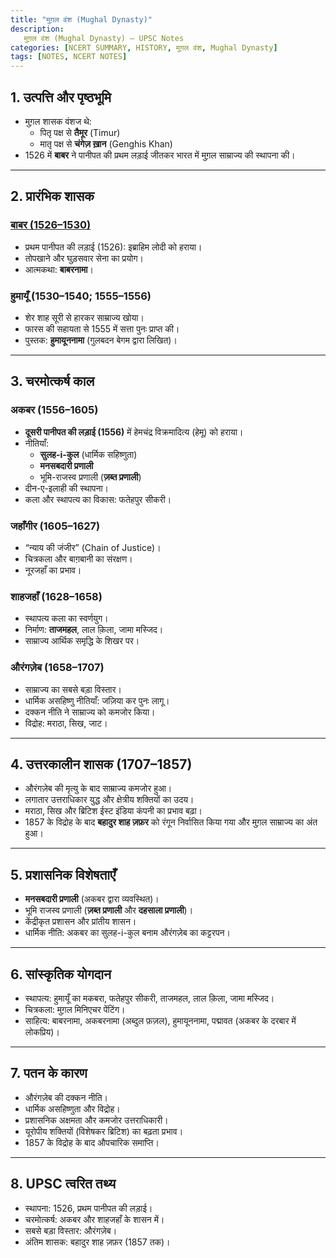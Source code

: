 ```yaml
---
title: "मुग़ल वंश (Mughal Dynasty)"
description: 
   मुग़ल वंश (Mughal Dynasty) — UPSC Notes
categories: [NCERT SUMMARY, HISTORY, मुग़ल वंश, Mughal Dynasty]
tags: [NOTES, NCERT NOTES]
---
```




## 1. उत्पत्ति और पृष्ठभूमि
- मुग़ल शासक वंशज थे:
  - पितृ पक्ष से **तैमूर** (Timur)
  - मातृ पक्ष से **चंगेज़ ख़ान** (Genghis Khan)  
- 1526 में **बाबर** ने पानीपत की प्रथम लड़ाई जीतकर भारत में मुग़ल साम्राज्य की स्थापना की।

---

## 2. प्रारंभिक शासक
### [बाबर (1526–1530)](/posts/बाबर/)
- प्रथम पानीपत की लड़ाई (1526): इब्राहिम लोदी को हराया।  
- तोपखाने और घुड़सवार सेना का प्रयोग।  
- आत्मकथा: **बाबरनामा**।  

### हुमायूँ (1530–1540; 1555–1556)
- शेर शाह सूरी से हारकर साम्राज्य खोया।  
- फारस की सहायता से 1555 में सत्ता पुनः प्राप्त की।  
- पुस्तक: **हुमायूननामा** (गुलबदन बेगम द्वारा लिखित)।

---

## 3. चरमोत्कर्ष काल
### अकबर (1556–1605)
- **दूसरी पानीपत की लड़ाई (1556)** में हेमचंद्र विक्रमादित्य (हेमू) को हराया।  
- नीतियाँ:  
  - **सुलह-i-कुल** (धार्मिक सहिष्णुता)  
  - **मनसबदारी प्रणाली**  
  - भूमि-राजस्व प्रणाली (**ज़ब्त प्रणाली**)  
- दीन-ए-इलाही की स्थापना।  
- कला और स्थापत्य का विकास: फतेहपुर सीकरी।  

### जहाँगीर (1605–1627)
- “न्याय की जंजीर” (Chain of Justice)।  
- चित्रकला और बाग़बानी का संरक्षण।  
- नूरजहाँ का प्रभाव।  

### शाहजहाँ (1628–1658)
- स्थापत्य कला का स्वर्णयुग।  
- निर्माण: **ताजमहल**, लाल क़िला, जामा मस्जिद।  
- साम्राज्य आर्थिक समृद्धि के शिखर पर।  

### औरंगज़ेब (1658–1707)
- साम्राज्य का सबसे बड़ा विस्तार।  
- धार्मिक असहिष्णु नीतियाँ: जज़िया कर पुनः लागू।  
- दक्कन नीति ने साम्राज्य को कमजोर किया।  
- विद्रोह: मराठा, सिख, जाट।  

---

## 4. उत्तरकालीन शासक (1707–1857)
- औरंगज़ेब की मृत्यु के बाद साम्राज्य कमजोर हुआ।  
- लगातार उत्तराधिकार युद्ध और क्षेत्रीय शक्तियों का उदय।  
- मराठा, सिख और ब्रिटिश ईस्ट इंडिया कंपनी का प्रभाव बढ़ा।  
- 1857 के विद्रोह के बाद **बहादुर शाह ज़फ़र** को रंगून निर्वासित किया गया और मुग़ल साम्राज्य का अंत हुआ।  

---

## 5. प्रशासनिक विशेषताएँ
- **मनसबदारी प्रणाली** (अकबर द्वारा व्यवस्थित)।  
- भूमि राजस्व प्रणाली (**ज़ब्त प्रणाली** और **दहसाला प्रणाली**)।  
- केंद्रीकृत प्रशासन और प्रांतीय शासन।  
- धार्मिक नीति: अकबर का सुलह-i-कुल बनाम औरंगज़ेब का कट्टरपन।  

---

## 6. सांस्कृतिक योगदान
- स्थापत्य: हुमायूँ का मकबरा, फतेहपुर सीकरी, ताजमहल, लाल क़िला, जामा मस्जिद।  
- चित्रकला: मुग़ल मिनिएचर पेंटिंग।  
- साहित्य: बाबरनामा, अकबरनामा (अब्दुल फ़ज़ल), हुमायूननामा, पद्मावत (अकबर के दरबार में लोकप्रिय)।  

---

## 7. पतन के कारण
- औरंगज़ेब की दक्कन नीति।  
- धार्मिक असहिष्णुता और विद्रोह।  
- प्रशासनिक अक्षमता और कमजोर उत्तराधिकारी।  
- यूरोपीय शक्तियों (विशेषकर ब्रिटिश) का बढ़ता प्रभाव।  
- 1857 के विद्रोह के बाद औपचारिक समाप्ति।  

---

## 8. UPSC त्वरित तथ्य
- स्थापना: 1526, प्रथम पानीपत की लड़ाई।  
- चरमोत्कर्ष: अकबर और शाहजहाँ के शासन में।  
- सबसे बड़ा विस्तार: औरंगज़ेब।  
- अंतिम शासक: बहादुर शाह ज़फ़र (1857 तक)।

